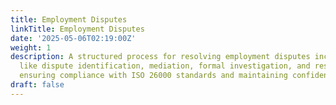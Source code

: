 ```yaml
---
title: Employment Disputes
linkTitle: Employment Disputes
date: '2025-05-06T02:19:00Z'
weight: 1
description: A structured process for resolving employment disputes includes steps
  like dispute identification, mediation, formal investigation, and resolution implementation,
  ensuring compliance with ISO 26000 standards and maintaining confidentiality throughout.
draft: false
---
```



<!-- Unsupported block type: table_of_contents -->

<!-- Unsupported block type: unsupported -->

